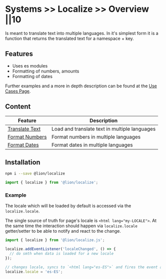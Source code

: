 # Systems >> Localize >> Overview ||10

Is meant to translate text into multiple languages.
In it's simplest form it is a function that returns the translated text for a namespace + key.

## Features

- Uses es modules
- Formatting of numbers, amounts
- Formatting of dates

Further examples and a more in depth description can be found at the [Use Cases Page](./use-cases.md).

## Content

| Feature                                  | Description                                   |
| ---------------------------------------- | --------------------------------------------- |
| [Translate Text](../localize/text.md)    | Load and translate text in multiple languages |
| [Format Numbers](../localize/numbers.md) | Format numbers in multiple languages          |
| [Format Dates](../localize/dates.md)     | Format dates in multiple languages            |

## Installation

```bash
npm i --save @lion/localize
```

```js
import { localize } from '@lion/localize';
```

### Example

The locale which will be loaded by default is accessed via the `localize.locale`.

The single source of truth for page's locale is `<html lang="my-LOCALE">`.
At the same time the interaction should happen via `localize.locale` getter/setter to be able to notify and react to the change.

```js
import { localize } from '@lion/localize.js';

localize.addEventListener('localeChanged', () => {
  // do smth when data is loaded for a new locale
});

// changes locale, syncs to `<html lang="es-ES">` and fires the event above
localize.locale = 'es-ES';
```
